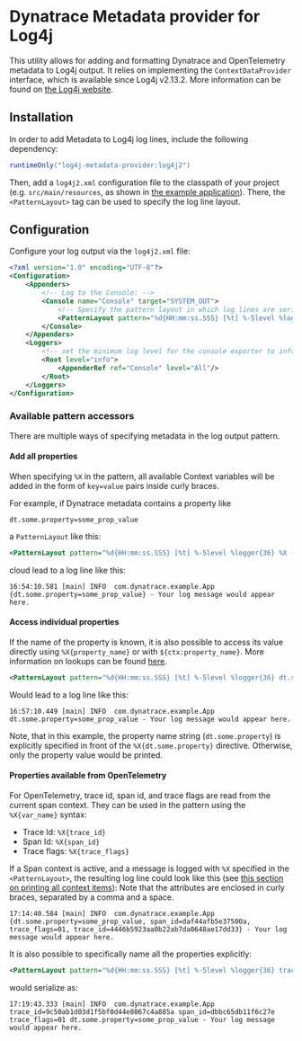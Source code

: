 # Dynatrace Metadata provider for Log4j

This utility allows for adding and formatting Dynatrace and OpenTelemetry metadata to Log4j output.
It relies on implementing the `ContextDataProvider` interface, which is available since Log4j v2.13.2.
More information can be found on [the Log4j website](https://logging.apache.org/log4j/2.x/manual/extending.html).

## Installation

In order to add Metadata to Log4j log lines, include the following dependency:

```groovy
runtimeOnly("log4j-metadata-provider:log4j2")
```

Then, add a `log4j2.xml` configuration file to the classpath of your project (e.g. `src/main/resources`, as shown in [the example application](example)).
There, the `<PatternLayout>` tag can be used to specify the log line layout.

## Configuration

Configure your log output via the `log4j2.xml` file:

```xml
<?xml version="1.0" encoding="UTF-8"?>
<Configuration>
    <Appenders>
        <!-- Log to the Console: -->
        <Console name="Console" target="SYSTEM_OUT">
            <!-- Specify the pattern layout in which log lines are serialized -->
            <PatternLayout pattern="%d{HH:mm:ss.SSS} [%t] %-5level %logger{36} trace_id=%X{trace_id} span_id=%X{span_id} trace_flags=%X{trace_flags} - %msg%n"/>
        </Console>
    </Appenders>
    <Loggers>
        <!-- set the minimum log level for the console exporter to info. -->
        <Root level="info">
            <AppenderRef ref="Console" level="All"/>
        </Root>
    </Loggers>
</Configuration>
```

### Available pattern accessors

There are multiple ways of specifying metadata in the log output pattern.

#### Add all properties

When specifying `%X` in the pattern, all available Context variables will be added in the form of `key=value` pairs inside curly braces.

For example, if Dynatrace metadata contains a property like

```properties
dt.some.property=some_prop_value
```

a `PatternLayout` like this:

```xml
<PatternLayout pattern="%d{HH:mm:ss.SSS} [%t] %-5level %logger{36} %X - %msg%n"/>
```

cloud lead to a log line like this:

```text
16:54:10.581 [main] INFO  com.dynatrace.example.App {dt.some.property=some_prop_value} - Your log message would appear here.
```

#### Access individual properties

If the name of the property is known, it is also possible to access its value directly using `%X{property_name}` or with `${ctx:property_name}`.
More information on lookups can be found [here](https://logging.apache.org/log4j/2.x/manual/lookups.html).

```xml
<PatternLayout pattern="%d{HH:mm:ss.SSS} [%t] %-5level %logger{36} dt.some.property=%X{dt.some.property} - %msg%n"/>
```

Would lead to a log line like this:

```text
16:57:10.449 [main] INFO  com.dynatrace.example.App dt.some.property=some_prop_value - Your log message would appear here.
```

Note, that in this example, the property name string (`dt.some.property`) is explicitly specified in front of the `%X{dt.some.property}` directive.
Otherwise, only the property value would be printed.

#### Properties available from OpenTelemetry

For OpenTelemetry, trace id, span id, and trace flags are read from the current span context.
They can be used in the pattern using the `%X{var_name}` syntax:

- Trace Id: `%X{trace_id}`
- Span Id: `%X{span_id}`
- Trace flags: `%X{trace_flags}`

If a Span context is active, and a message is logged with `%X` specified in the `<PatternLayout>`, the resulting log line could look like this (see [this section on printing all context items](#add-all-properties)):
Note that the attributes are enclosed in curly braces, separated by a comma and a space.

```text
17:14:40.584 [main] INFO  com.dynatrace.example.App {dt.some.property=some_prop_value, span_id=daf44afb5e37500a, trace_flags=01, trace_id=4446b5923aa0b22ab7da0648ae17dd33} - Your log message would appear here.
```

It is also possible to specifically name all the properties explicitly:

```xml
<PatternLayout pattern="%d{HH:mm:ss.SSS} [%t] %-5level %logger{36} trace_id=%X{trace_id} span_id=%X{span_id} trace_flags=%X{trace_flags} dt.some.property=%X{dt.some.property} - %msg%n"/>
```

would serialize as:

```text
17:19:43.333 [main] INFO  com.dynatrace.example.App trace_id=9c50ab1d03d1f5bf0d44e8067c4a885a span_id=dbbc65db11f6c27e trace_flags=01 dt.some.property=some_prop_value - Your log message would appear here.
```
